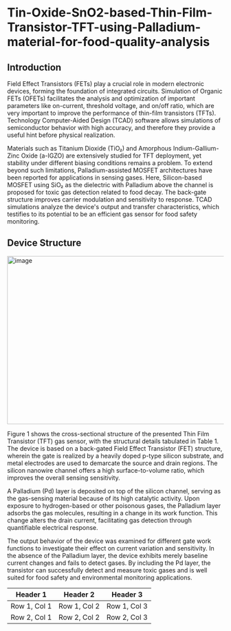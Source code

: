 # Tin-Oxide-SnO2-based-Thin-Film-Transistor-TFT-using-Palladium-material-for-food-quality-analysis

## Introduction
Field Effect Transistors (FETs) play a crucial role in modern electronic devices, forming the foundation of integrated circuits. Simulation of Organic FETs (OFETs) facilitates the analysis and optimization of important parameters like on-current, threshold voltage, and on/off ratio, which are very important to improve the performance of thin-film transistors (TFTs). Technology Computer-Aided Design (TCAD) software allows simulations of semiconductor behavior with high accuracy, and therefore they provide a useful hint before physical realization.

Materials such as Titanium Dioxide (TiO₂) and Amorphous Indium-Gallium-Zinc Oxide (a-IGZO) are extensively studied for TFT deployment, yet stability under different biasing conditions remains a problem. To extend beyond such limitations, Palladium-assisted MOSFET architectures have been reported for applications in sensing gases. Here, Silicon-based MOSFET using SiO₂ as the dielectric with Palladium above the channel is proposed for toxic gas detection related to food decay. The back-gate structure improves carrier modulation and sensitivity to response. TCAD simulations analyze the device's output and transfer characteristics, which testifies to its potential to be an efficient gas sensor for food safety monitoring.

## Device Structure
<img width="638" height="391" alt="image" src="https://github.com/user-attachments/assets/9d28a9b7-0fb5-4c0d-9ecf-2c8edc923361" />


Figure 1 shows the cross-sectional structure of the presented Thin Film Transistor (TFT) gas sensor, with the structural details tabulated in Table 1. The device is based on a back-gated Field Effect Transistor (FET) structure, wherein the gate is realized by a heavily doped p-type silicon substrate, and metal electrodes are used to demarcate the source and drain regions. The silicon nanowire channel offers a high surface-to-volume ratio, which improves the overall sensing sensitivity.

A Palladium (Pd) layer is deposited on top of the silicon channel, serving as the gas-sensing material because of its high catalytic activity. Upon exposure to hydrogen-based or other poisonous gases, the Palladium layer adsorbs the gas molecules, resulting in a change in its work function. This change alters the drain current, facilitating gas detection through quantifiable electrical response.

The output behavior of the device was examined for different gate work functions to investigate their effect on current variation and sensitivity. In the absence of the Palladium layer, the device exhibits merely baseline current changes and fails to detect gases. By including the Pd layer, the transistor can successfully detect and measure toxic gases and is well suited for food safety and environmental monitoring applications.

| Header 1 | Header 2 | Header 3 |
|---|---|---|
| Row 1, Col 1 | Row 1, Col 2 | Row 1, Col 3 |
| Row 2, Col 1 | Row 2, Col 2 | Row 2, Col 3 |
